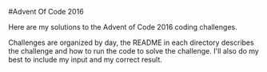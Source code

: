 #Advent Of Code 2016

Here are my solutions to the Advent of Code 2016 coding challenges.

Challenges are organized by day, the README in each directory describes the challenge and how to run the code to solve the challenge. I'll also do my best to include my input and my correct result.

